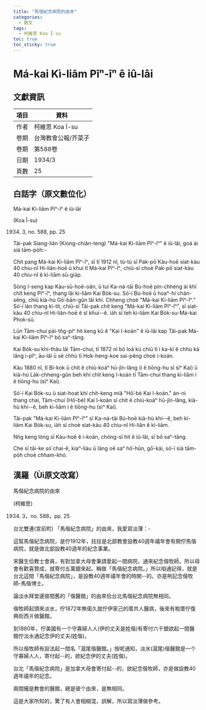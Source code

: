 ```yaml
---
title: "馬偕紀念病院的由來"
categories:
  - 散文
tags:
  - 柯維思 Koa Î-su
toc: true
toc_sticky: true
---
```


# Má-kai Kì-liām Pīⁿ-īⁿ ê iû-lâi

## 文獻資訊

| 項目 | 資料 |
|---|---|
| 作者 | 柯維思 Koa Î-su |
| 卷期 | 台灣教會公報/芥菜子 |
| 卷期 | 第588卷 |
| 日期 | 1934/3 |
| 頁數 | 25 |

## 白話字（原文數位化）

Má-kai Kì-liām Pīⁿ-īⁿ ê iû-lâi

(Koa Î-su)

1934. 3, no. 588, pp. 25

Tâi-pak Siang-liân (Kiong-chiân-teng) "Má-kai Kì-liām Pīⁿ-īⁿ" ê iû-lâi, goá ài siá tām-po̍h:-

Chit pang Má-kai Kì-liām Pīⁿ-īⁿ, sī tī 1912 nî, tú-tú sī Pak-pō͘ Kàu-hoē siat-kàu 40 chiu-nî Hi-liân-hoē ū khui tī Má-kai Pīⁿ-īⁿ, chiū-sī choè Pak-pō͘ siat-kàu 40 chiu-nî ê kì-liām sū-gia̍p.

Sòng I-seng kap Kàu-sū-hoē-oân, ū tuì Ka-ná-tāi Bú-hoē pín-chhéng ài khí chi̍t keng Pīⁿ-īⁿ, thang lâi kì-liām Kai Bo̍k-su. Só͘-í Bú-hoē ū hoaⁿ-hí chàn-sêng, chiū kià-hù Gō͘-bān-gûn lâi khí. Chheng choè "Má-kai Kì-liām Pīⁿ-īⁿ." Só͘-í lán thang kì-tit, chiū-sī Tâi-pak chit keng "Má-kai Kì-liām Pīⁿ-īⁿ", sī siat-kàu 40 chiu-nî Hi-liân-hoē ê sî khui--ê. ia̍h sī teh kì-liām Kai Bo̍k-su-Má-kai Phok-sū.

Lūn Tām-chuí pài-tn̂g-piⁿ hit keng kū ê "Kai I-koán" ê iû-lâi kap Tâi-pak Má-kai Kì-liām Pīⁿ-īⁿ bô saⁿ-tâng.

Kai Bo̍k-su khí-thâu lâi Tām-chuí, tī 1872 nî bô loā kú chiū tī i ka-kī ê chhù kā lâng i-pīⁿ, āu-lâi ū sè chhù tī Hok-heng-koe sai-pêng choè i-koán.

Kàu 1880 nî, tī Bí-kok ū chi̍t ê chiú-koáⁿ hū-jîn-lâng (i ê tiōng-hu sī sìⁿ Kai) ū kià-hù La̍k-chheng-gûn beh khí chi̍t keng I-koán tī Tām-chuí thang kì-liām i ê tiōng-hu (sìⁿ Kai).

Só͘-í Kai Bo̍k-su ū siat-hoat khí chi̍t-keng miâ "Hō͘-bé Kai I-koán." án-ni thang chai, Tām-chuí (Hō͘-bé) Kai I-koán sī chi̍t ê chiú-koáⁿ hū-jîn-lâng, kià-hù khí--ê, beh kì-liām i ê tiōng-hu (sìⁿ Kai).

Tâi-pak "Má-kai Kì-liām Pīⁿ-īⁿ" sī Ka-ná-tāi Bú-hoē kià-hù khí--ê, beh kì-liām Kai Bo̍k-su, ia̍h sī choè siat-kàu 40 chiu-nî Hi-liân ê kì-liām.

Nn̄g keng lóng sī Kàu-hoē ê i-koán, chóng-sī hit ê iû-lâi, sī bô saⁿ-tâng.

Che sī tāi-ke só͘ chai-ê, kiaⁿ-liáu ū lâng oē saⁿ hô͘-hūn, gō͘-kái, só͘-í siá tām-po̍h choè chham-khó.

## 漢羅（Ùi原文改寫）

馬偕紀念病院的由來

(柯維思)

1934. 3，no. 588，pp. 25

台北雙連(宮前町) 「馬偕紀念病院」的由來，我愛寫淡薄：-

這幫馬偕紀念病院，是佇1912年，拄拄是北部教會設教40週年禧年會有開佇馬偕病院，就是做北部設教40週年的紀念事業。

宋醫生佮教士會員，有對加拿大母會秉請愛起一間病院，通來紀念偕牧師。所以母會有歡喜贊成，就寄付五萬銀來起。稱做「馬偕紀念病院。」所以咱通記得，就是台北這間「馬偕紀念病院」，是設教40週年禧年會的時開--的。亦是咧記念偕牧師-馬偕博士。

論淡水拜堂邊彼間舊的「偕醫館」的由來佮台北馬偕紀念病院無相同。

偕牧師起頭來淡水，佇1872年無偌久就佇伊家己的厝共人醫病，後來有稅厝佇復興街西爿做醫館。

到1880年，佇美國有一个守寡婦人人(伊的丈夫是姓偕)有寄付六千銀欲起一間醫館佇淡水通記念伊的丈夫(姓偕)。

所以偕牧師有設法起一間名「滬尾偕醫館。」按呢通知，淡水(滬尾)偕醫館是一个守寡婦人人，寄付起--的，欲紀念伊的丈夫(姓偕)。

台北「馬偕紀念病院」是加拿大母會寄付起--的，欲紀念偕牧師，亦是做設教40週年禧年的記念。

兩間攏是教會的醫館，總是彼个由來，是無相同。

這是大家所知的，驚了有人會相糊混，誤解，所以寫淡薄做參考。
